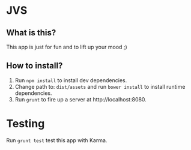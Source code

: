 JVS
===============

What is this?
-------------

This app is just for fun and to lift up your mood ;)


How to install?
---------------

1) Run `npm install` to install dev dependencies.
2) Change path to: `dist/assets` and run `bower install` to install runtime dependencies.
3) Run `grunt` to fire up a server at http://localhost:8080.

Testing
=======

Run `grunt test` test this app with Karma.

